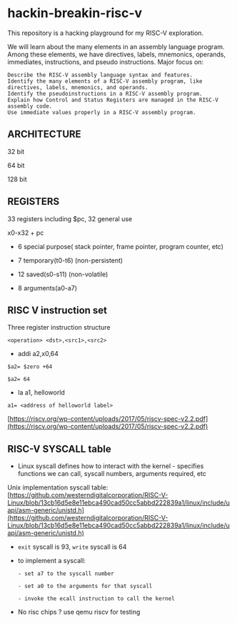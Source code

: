 # hackin-breakin-risc-v

This repository is a hacking playground for my RISC-V exploration. 

We will learn about the many elements in an assembly language program. Among these elements, we have directives, labels, mnemonics, operands, immediates, instructions, and pseudo instructions.
Major focus on:

    Describe the RISC-V assembly language syntax and features.
    Identify the many elements of a RISC-V assembly program, like directives, labels, mnemonics, and operands.
    Identify the pseudoinstructions in a RISC-V assembly program.
    Explain how Control and Status Registers are managed in the RISC-V assembly code.
    Use immediate values properly in a RISC-V assembly program.

## ARCHITECTURE

32 bit

64 bit

128 bit

## REGISTERS

33 registers including $pc, 32 general use

x0-x32 + pc

- 6 special purpose( stack pointer, frame pointer, program counter, etc)

- 7 temporary(t0-t6) (non-persistent)

- 12 saved(s0-s11) (non-volatile)

- 8 arguments(a0-a7) 

## RISC V instruction set

 Three register instruction structure
 
```
<operation> <dst>,<src1>,<src2>
```

- addi a2,x0,64

```
$a2= $zero +64

$a2= 64
```

- la a1, helloworld

```
a1= <address of helloworld label>
```
[https://riscv.org/wp-content/uploads/2017/05/riscv-spec-v2.2.pdf](https://riscv.org/wp-content/uploads/2017/05/riscv-spec-v2.2.pdf)

## RISC-V SYSCALL table

- Linux syscall defines how to interact with the kernel
      - specifies functions we can call, syscall numbers, arguments required, etc

Unix implementation syscall table: [https://github.com/westerndigitalcorporation/RISC-V-Linux/blob/13cb16d5e8e11ebca490cad50cc5abbd222839a1/linux/include/uapi/asm-generic/unistd.h](https://github.com/westerndigitalcorporation/RISC-V-Linux/blob/13cb16d5e8e11ebca490cad50cc5abbd222839a1/linux/include/uapi/asm-generic/unistd.h)


- `exit` syscall is 93, `write` syscall is 64

- to implement a syscall:
  
      - set a7 to the syscall number
  
      - set a0 to the arguments for that syscall
  
      - invoke the ecall instruction to call the kernel
  
- No risc chips ? use qemu riscv for testing













